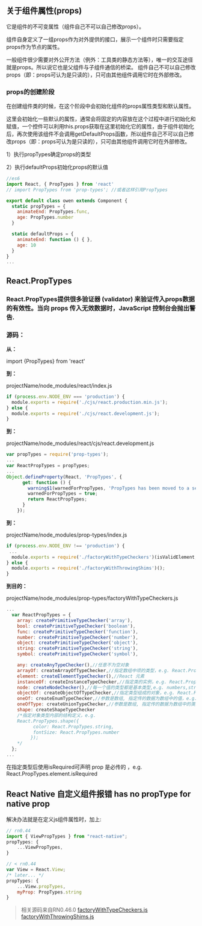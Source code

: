 ## 关于组件属性(props)
它是组件的不可变属性（组件自己不可以自己修改props）。

组件自身定义了一组props作为对外提供的接口，展示一个组件时只需要指定props作为节点的属性。

一般组件很少需要对外公开方法（例外：工具类的静态方法等），唯一的交互途径就是props。所以说它也是父组件与子组件通信的桥梁。
组件自己不可以自己修改props（即：props可认为是只读的），只可由其他组件调用它时在外部修改。

### props的创建阶段
在创建组件类的时候，在这个阶段中会初始化组件的props属性类型和默认属性。

这里会初始化一些默认的属性，通常会将固定的内容放在这个过程中进行初始化和赋值，一个控件可以利用this.props获取在这里初始化它的属性，由于组件初始化后，再次使用该组件不会调用getDefaultProps函数，所以组件自己不可以自己修改props（即：props可认为是只读的），只可由其他组件调用它时在外部修改。

1）执行propTypes确定props的类型

2）执行defaultProps初始化props的默认值

```javascript
//es6
import React, { PropTypes } from 'react'
// import PropTypes from 'prop-types'; //或者这样引用PropTypes

export default class owen extends Component {
  static propTypes = {
    animateEnd: PropTypes.func,
    age: PropTypes.number
  }

  static defaultProps = {
    animateEnd: function () { },
    age: 10
  }
}
...
```


## React.PropTypes
### React.PropTypes提供很多验证器 (validator) 来验证传入props数据的有效性。当向 props 传入无效数据时，JavaScript 控制台会抛出警告.

### 源码：
**从：**

import {PropTypes} from 'react'

**到：**

projectName/node_modules/react/index.js
```javascript
if (process.env.NODE_ENV === 'production') {
  module.exports = require('./cjs/react.production.min.js');
} else {
  module.exports = require('./cjs/react.development.js');
}
```
**到：** 

projectName/node_modules/react/cjs/react.development.js 
```javascript
var propTypes = require('prop-types');
...
var ReactPropTypes = propTypes;
...
Object.defineProperty(React, 'PropTypes', {
      get: function () {
        warning$1(warnedForPropTypes, 'PropTypes has been moved to a separate package. ' + 'Accessing React.PropTypes is no longer supported ' + 'and will be removed completely in React 16. ' + 'Use the prop-types package on npm instead. ' + '(https://fb.me/migrating-from-react-proptypes)');
        warnedForPropTypes = true;
        return ReactPropTypes;
      }
    });
```
**到：**

projectName/node_modules/prop-types/index.js
```javascript
if (process.env.NODE_ENV !== 'production') {
 ...
  module.exports = require('./factoryWithTypeCheckers')(isValidElement, throwOnDirectAccess);
} else {
  module.exports = require('./factoryWithThrowingShims')();
}
```

**到目的：**

projectName/node_modules/prop-types/factoryWithTypeCheckers.js
```javascript
...
  var ReactPropTypes = {
    array: createPrimitiveTypeChecker('array'),
    bool: createPrimitiveTypeChecker('boolean'),
    func: createPrimitiveTypeChecker('function'),
    number: createPrimitiveTypeChecker('number'),
    object: createPrimitiveTypeChecker('object'),
    string: createPrimitiveTypeChecker('string'),
    symbol: createPrimitiveTypeChecker('symbol'),

    any: createAnyTypeChecker(),//任意不为空对象
    arrayOf: createArrayOfTypeChecker,//指定数组中项的类型，e.g. React.PropTypes.arrayOf(React.PropTypes.string) 
    element: createElementTypeChecker(),//React 元素 
    instanceOf: createInstanceTypeChecker,//指定类的实例，e.g. React.PropTypes.instanceOf(XXX)
    node: createNodeChecker(),//每一个值的类型都是基本类型,e.g. numbers,strings,elements 
    objectOf: createObjectOfTypeChecker,//指定类型组成的对象，e.g. React.PropTypes.objectOf(React.PropTypes.string)
    oneOf: createEnumTypeChecker,//参数是数组, 指定传的数据为数组中的值，e.g. React.PropTypes.oneOf(['foo', 'bar'])
    oneOfType: createUnionTypeChecker,//参数是数组, 指定传的数据为数组中的类型，e.g. React.PropTypes.oneOfType([React.PropTypes.string, React.PropTypes.array]) 
    shape: createShapeTypeChecker
    /*指定对象类型内部的结构定义，e.g. 
    React.PropTypes.shape({                       
          color: React.PropTypes.string,
          fontSize: React.PropTypes.number
         });
    */
  };
...
```

在指定类型后使用isRequired可声明 prop 是必传的 ，e.g. React.PropTypes.element.isRequired


## React Native 自定义组件报错 has no propType for native prop
解决办法就是在定义js组件属性时，加上:
```javascript
// rn0.44
import { ViewPropTypes } from "react-native";
propTypes: {
    ...ViewPropTypes,
}

// < rn0.44
var View = React.View;
/* later... */
propTypes: {
    ...View.propTypes,
    myProp: PropTypes.string
}
```




> 相关源码来自RN0.46.0 [factoryWithTypeCheckers.js](factoryWithTypeCheckers.js) [factoryWithThrowingShims.js](factoryWithThrowingShims.js)

